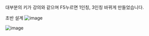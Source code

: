 대부분의 키가 강의와 같으며 F5누르면 1인칭, 3인칭 바뀌게 만들었습니다.


초반 설계
![image](https://github.com/user-attachments/assets/0cda8196-c058-40d8-851d-45cb7c027102)




![image](https://github.com/user-attachments/assets/5ea343b3-91d2-48e1-aed9-990e94a540a9)
